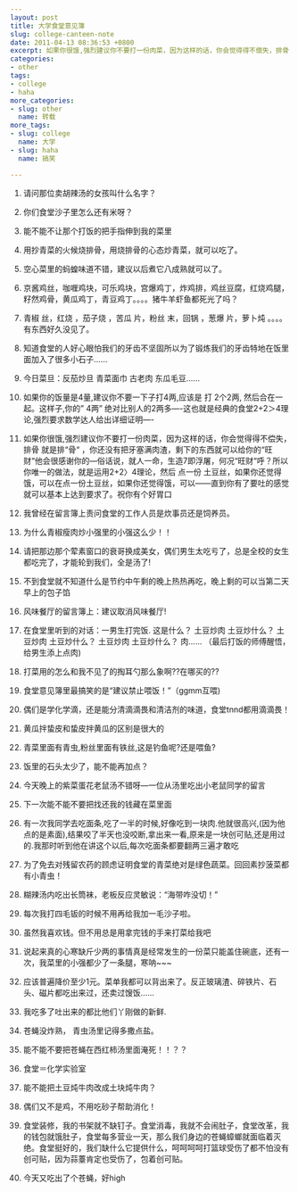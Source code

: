 ```yaml
---
layout: post
title: 大学食堂意见簿
slug: college-canteen-note
date: 2011-04-13 08:36:53 +0800
excerpt: 如果你很饿,强烈建议你不要打一份肉菜，因为这样的话，你会觉得得不偿失，排骨 就是排骨 ，你还没有把牙塞满肉渣，剩下的东西就可以给你的旺财他会很感谢你的—俗话说，就人一命，生造7即浮屠，何况旺财呼？所以你唯一的做法，就是运用2+2〉4理论，然后 点一份 土豆丝，如果你还觉得饿，可以在点一份土豆丝，如果你还觉得饿，可以——直到你有了要吐的感觉就可以基本上达到要求了。祝你有个好胃口
categories:
- other
tags:
- college
- haha
more_categories:
- slug: other
  name: 转载
more_tags:
- slug: college
  name: 大学
- slug: haha
  name: 搞笑

---
```


1. 请问那位卖胡辣汤的女孩叫什么名字？

2. 你们食堂沙子里怎么还有米呀？

3. 能不能不让那个打饭的把手指伸到我的菜里

4. 用抄青菜的火候烧排骨，用烧排骨的心态炒青菜，就可以吃了。

5. 空心菜里的蚂蝗味道不错，建议以后煮它八成熟就可以了。

6. 京酱鸡丝，咖喱鸡块，可乐鸡块，宫爆鸡丁，炸鸡排，鸡丝豆腐，红烧鸡腿，籽然鸡骨，黄瓜鸡丁，青豆鸡丁。。。。猪牛羊虾鱼都死光了吗？

7. 青椒 丝，红烧 ，茄子烧 ，苦瓜 片，粉丝 末，回锅 ，葱爆 片，萝卜炖 。。。。有东西好久没见了。

8. 知道食堂的人好心眼怕我们的牙齿不坚固所以为了锻炼我们的牙齿特地在饭里面加入了很多小石子……

9. 今日菜旦：反茄炒旦 青菜面巾 古老肉 东瓜毛豆……

10. 如果你的饭量是4量,建议你不要一下子打4两,应该是 打 2个2两, 然后合在一起。这样子,你的” 4两” 绝对比别人的2两多—-这也就是经典的食堂2+2＞4理论,强烈要求数学达人给出详细证明—-

11. 如果你很饿,强烈建议你不要打一份肉菜，因为这样的话，你会觉得得不偿失，排骨 就是排“骨“ ，你还没有把牙塞满肉渣，剩下的东西就可以给你的“旺财“他会很感谢你的—俗话说，就人一命，生造7即浮屠，何况“旺财“呼？所以你唯一的做法，就是运用2+2〉4理论，然后 点一份 土豆丝，如果你还觉得饿，可以在点一份土豆丝，如果你还觉得饿，可以——直到你有了要吐的感觉就可以基本上达到要求了。祝你有个好胃口

12. 我曾经在留言簿上责问食堂的工作人员是炊事员还是饲养员。

13. 为什么青椒瘦肉炒小强里的小强这么少！！

14. 请把那边那个荤素窗口的衰哥换成美女，偶们男生太吃亏了，总是全校的女生都吃完了，才能轮到我们，全是汤了!

15. 不到食堂就不知道什么是节约中午剩的晚上热热再吃，晚上剩的可以当第二天早上的包子馅

16. 风味餐厅的留言簿上：建议取消风味餐厅!

17. 在食堂里听到的对话：一男生打完饭. 这是什么？ 土豆炒肉 土豆炒什么？ 土豆炒肉 土豆炒什么？ 土豆炒肉 土豆炒什么？ 肉…… （最后打饭的师傅醒悟，给男生添上点肉)

18. 打菜用的怎么和我不见了的掏耳勺那么象啊??在哪买的??

19. 食堂意见簿里最搞笑的是“建议禁止喂饭！”（ggmm互喂)

20. 偶们是学化学滴，还是能分清滴滴畏和清洁剂的味道，食堂tnnd都用滴滴畏！

21. 黄瓜拌蛰皮和蛰皮拌黄瓜的区别是很大的

22. 青菜里面有青虫,粉丝里面有铁丝,这是钓鱼呢?还是喂鱼?

23. 饭里的石头太少了，能不能再加点？

24. 今天晚上的紫菜蛋花老鼠汤不错呀—一位从汤里吃出小老鼠同学的留言

25. 下一次能不能不要把找还我的钱藏在菜里面

26. 有一次我同学去吃面条,吃了一半的时候,好像吃到一块肉.他就很高兴,(因为他点的是素面),结果咬了半天也没咬断,拿出来一看,原来是一块创可贴,还是用过的.我那时听到他在讲这个以后,每次吃面条都要翻两三遍才敢吃

27. 为了免去对残留农药的顾虑证明食堂的青菜绝对是绿色蔬菜。回回素抄菠菜都有小青虫！

28. 糊辣汤内吃出长筒袜，老板反应灵敏说：“海带咋没切！”

29.  每次我打四毛钣的时候不用再给我加一毛沙子啦。

30. 虽然我喜欢钱。但不用总是用拿完钱的手来打菜给我吧

31. 说起来真的心寒缺斤少两的事情真是经常发生的一份菜只能盖住碗底，还有一次，我菜里的小强都少了一条腿，寒呐~~~

32. 应该普遍降价至少1元。菜单我都可以背出来了。反正玻璃渣、碎铁片、石头、磁片都吃出来过，还卖过馊饭……

33. 我吃多了吐出来的都比他们丫刚做的新鲜.

34. 苍蝇没炸熟， 青虫汤里记得多撒点盐。

35. 能不能不要把苍蝇在西红柿汤里面淹死！！？？

36. 食堂＝化学实验室

37. 能不能把土豆炖牛肉改成土块炖牛肉？

38. 偶们又不是鸡，不用吃砂子帮助消化！

39. 食堂装修，我的书架就不缺钉子。食堂消毒，我就不会闹肚子，食堂改革，我的钱包就饿肚子，食堂每多营业一天，那么我们身边的苍蝇蟑螂就面临着灭绝。食堂挺好的，我们缺什么它提供什么，呵呵呵呵打篮球受伤了都不怕没有创可贴，因为蒜薹肯定也受伤了，包着创可贴。

40. 今天又吃出了个苍蝇，好high

